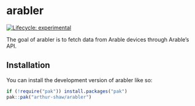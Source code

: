 
<!-- README.md is generated from README.Rmd. Please edit that file -->

# arabler

<!-- badges: start -->

[![Lifecycle:
experimental](https://img.shields.io/badge/lifecycle-experimental-orange.svg)](https://lifecycle.r-lib.org/articles/stages.html#experimental)
<!-- badges: end -->

The goal of arabler is to fetch data from Arable devices through
Arable’s API.

## Installation

You can install the development version of arabler like so:

``` r
if (!require("pak")) install.packages("pak")
pak::pak("arthur-shaw/arabler")
```
